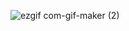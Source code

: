 

![ezgif com-gif-maker (2)](https://user-images.githubusercontent.com/84413278/158382532-79110314-e232-43cc-9d02-2586c7d67f30.gif)
